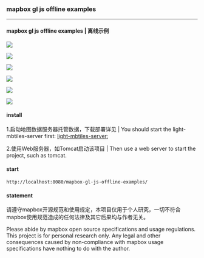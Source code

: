 ###                                                    mapbox gl js offline examples

------

####   **mapbox gl js offline examples | 离线示例**

![](https://github.com/undefinedGIS/mapbox-gl-js-offline-examples/blob/master/data/images/readme/0.png)

![](https://github.com/undefinedGIS/mapbox-gl-js-offline-examples/blob/master/data/images/readme/1.png)

![](https://github.com/undefinedGIS/mapbox-gl-js-offline-examples/blob/master/data/images/readme/2.png)

![](https://github.com/undefinedGIS/mapbox-gl-js-offline-examples/blob/master/data/images/readme/3.png)

![](https://github.com/undefinedGIS/mapbox-gl-js-offline-examples/blob/master/data/images/readme/4.png)

![](https://github.com/undefinedGIS/mapbox-gl-js-offline-examples/blob/master/data/images/readme/5.png)

#### **install**

1.启动地图数据服务器托管数据，下载部署详见 | You should start the light-mbtiles-server first: [light-mbtiles-server](https://github.com/undefinedGIS/light-mbtiles-server);

2.使用Web服务器，如Tomcat启动该项目 | Then use a web server to start the project, such as tomcat.

#### **start**

```
http://localhost:8080/mapbox-gl-js-offline-examples/
```

#### statement

请遵守mapbox开源规范和使用规定，本项目仅用于个人研究，一切不符合mapbox使用规范造成的任何法律及其它后果均与作者无关。

Please abide by mapbox open source specifications and usage regulations. This project is for personal research only. Any legal and other consequences caused by non-compliance with mapbox usage specifications have nothing to do with the author.
